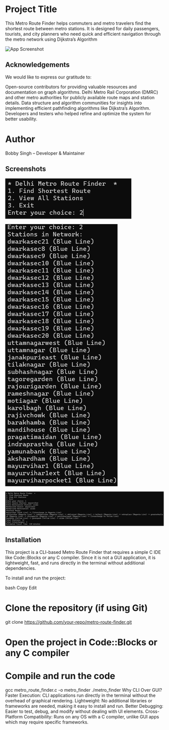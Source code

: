 
# Project Title

This Metro Route Finder helps commuters and metro travelers find the shortest route between metro stations. It is designed for daily passengers, tourists, and city planners who need quick and efficient navigation through the metro network using Dijkstra’s Algorithm

![App Screenshot](https://media.datacamp.com/legacy/v1716906527/image_c2753dfaae.png)


## Acknowledgements

 We would like to express our gratitude to:

Open-source contributors for providing valuable resources and documentation on graph algorithms.
Delhi Metro Rail Corporation (DMRC) and other metro authorities for publicly available route maps and station details.
Data structure and algorithm communities for insights into implementing efficient pathfinding algorithms like Dijkstra’s Algorithm.
Developers and testers who helped refine and optimize the system for better usability.

# Author
Bobby Singh – Developer & Maintainer
## Screenshots

![App Screenshot](https://raw.githubusercontent.com/TojanHorse/Delhi-Metro-Route-D.S.A-in-C-/refs/heads/main/Screenshot%202025-03-06%20083825.png)


![App Screenshot](https://raw.githubusercontent.com/TojanHorse/Delhi-Metro-Route-D.S.A-in-C-/refs/heads/main/Screenshot%202025-03-06%20083912.png)


![App Screenshot](https://raw.githubusercontent.com/TojanHorse/Delhi-Metro-Route-D.S.A-in-C-/refs/heads/main/Screenshot%202025-03-06%20084018.png)


## Installation

This project is a CLI-based Metro Route Finder that requires a simple C IDE like Code::Blocks or any C compiler. Since it is not a GUI application, it is lightweight, fast, and runs directly in the terminal without additional dependencies.

To install and run the project:

bash
Copy
Edit
# Clone the repository (if using Git)
git clone https://github.com/your-repo/metro-route-finder.git

# Open the project in Code::Blocks or any C compiler

# Compile and run the code
gcc metro_route_finder.c -o metro_finder
./metro_finder
Why CLI Over GUI?
Faster Execution: CLI applications run directly in the terminal without the overhead of graphical rendering.
Lightweight: No additional libraries or frameworks are needed, making it easy to install and run.
Better Debugging: Easier to test, debug, and modify without dealing with UI elements.
Cross-Platform Compatibility: Runs on any OS with a C compiler, unlike GUI apps which may require specific frameworks.
    
